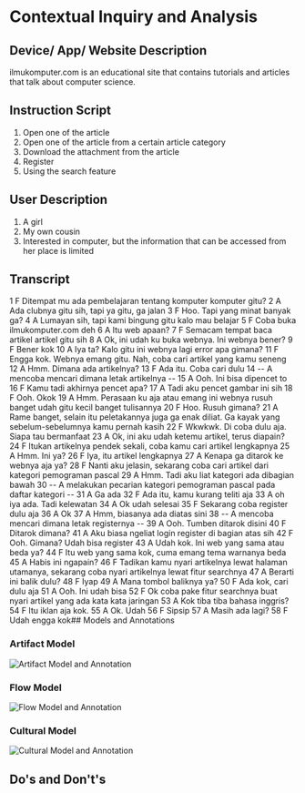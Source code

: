 # Contextual Inquiry and Analysis
## Device/ App/ Website Description
ilmukomputer.com is an educational site that contains tutorials and articles that talk about computer science.

## Instruction Script
1. Open one of the article
2. Open one of the article from a certain article category 
2. Download the attachment from the article
3. Register
4. Using the search feature

## User Description
1. A girl
2. My own cousin
3. Interested in computer, but the information that can be accessed from her place is limited

## Transcript
1  F Ditempat mu ada pembelajaran tentang komputer komputer gitu?
2  A Ada clubnya gitu sih, tapi ya gitu, ga jalan
3  F Hoo. Tapi yang minat banyak ga?
4  A Lumayan sih, tapi kami bingung gitu kalo mau belajar
5  F Coba buka ilmukomputer.com deh
6  A Itu web apaan?
7  F Semacam tempat baca artikel artikel gitu sih
8  A Ok, ini udah ku buka webnya. Ini webnya bener?
9  F Bener kok
10 A Iya ta? Kalo gitu ini webnya lagi error apa gimana?
11 F Engga kok. Webnya emang gitu. Nah, coba cari artikel yang kamu seneng
12 A Hmm. Dimana ada artikelnya?
13 F Ada itu. Coba cari dulu
14 -- A mencoba mencari dimana letak artikelnya --
15 A Ooh. Ini bisa dipencet to
16 F Kamu tadi akhirnya pencet apa?
17 A Tadi aku pencet gambar ini sih
18 F Ooh. Okok
19 A Hmm. Perasaan ku aja atau emang ini webnya rusuh banget udah gitu kecil banget tulisannya
20 F Hoo. Rusuh gimana?
21 A Rame banget, selain itu peletakannya juga ga enak diliat. Ga kayak yang sebelum-sebelumnya kamu pernah kasih
22 F Wkwkwk. Di coba dulu aja. Siapa tau bermanfaat
23 A Ok, ini aku udah ketemu artikel, terus diapain?
24 F Itukan artikelnya pendek sekali, coba kamu cari artikel lengkapnya
25 A Hmm. Ini ya?
26 F Iya, itu artikel lengkapnya
27 A Kenapa ga ditarok ke webnya aja ya?
28 F Nanti aku jelasin, sekarang coba cari artikel dari kategori pemograman pascal
29 A Hmm. Tadi aku liat kategori ada dibagian bawah
30 -- A melakukan pecarian kategori pemograman pascal pada daftar kategori --
31 A Ga ada
32 F Ada itu, kamu kurang teliti aja
33 A oh iya ada. Tadi kelewatan
34 A Ok udah selesai
35 F Sekarang coba register dulu aja
36 A Ok
37 A Hmm, biasanya ada diatas sini
38 -- A mencoba mencari dimana letak registernya --
39 A Ooh. Tumben ditarok disini
40 F Ditarok dimana?
41 A Aku biasa ngeliat login register di bagian atas sih
42 F Ooh. Gimana? Udah bisa register
43 A Udah kok. Ini web yang sama atau beda ya?
44 F Itu web yang sama kok, cuma emang tema warnanya beda
45 A Habis ini ngapain?
46 F Tadikan kamu nyari artikelnya lewat halaman utamanya, sekarang coba nyari artikelnya lewat fitur searchnya
47 A Berarti ini balik dulu?
48 F Iyap
49 A Mana tombol baliknya ya?
50 F Ada kok, cari dulu aja
51 A Ooh. Ini udah bisa
52 F Ok coba pake fitur searchnya buat nyari artikel yang ada kata kata jaringan
53 A Kok tiba tiba bahasa inggris?
54 F Itu iklan aja kok.
55 A Ok. Udah
56 F Sipsip
57 A Masih ada lagi?
58 F Udah engga kok## Models and Annotations

### Artifact Model
![Artifact Model and Annotation](https://picsum.photos/400/300/?random)

### Flow Model
![Flow Model and Annotation](https://picsum.photos/400/300/?random)

### Cultural Model
![Cultural Model and Annotation](https://picsum.photos/400/300/?random)

## Do's and Don't's

